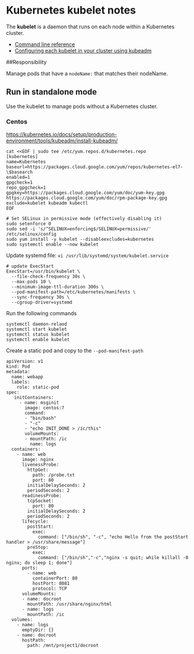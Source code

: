 # Kubernetes kubelet notes

The **kubelet** is a daemon that runs on each node within a Kubernetes cluster. 

- [Command line reference](https://kubernetes.io/docs/reference/command-line-tools-reference/kubelet/)
- [Configuring each kubelet in your cluster using kubeadm](https://kubernetes.io/docs/setup/production-environment/tools/kubeadm/kubelet-integration/)

##Responsibility

Manage pods that have a `nodeName:` that matches their nodeName.

## Run in standalone mode

Use the kubelet to manage pods without a Kubernetes cluster.


### Centos
https://kubernetes.io/docs/setup/production-environment/tools/kubeadm/install-kubeadm/

```
cat <<EOF | sudo tee /etc/yum.repos.d/kubernetes.repo
[kubernetes]
name=Kubernetes
baseurl=https://packages.cloud.google.com/yum/repos/kubernetes-el7-\$basearch
enabled=1
gpgcheck=1
repo_gpgcheck=1
gpgkey=https://packages.cloud.google.com/yum/doc/yum-key.gpg https://packages.cloud.google.com/yum/doc/rpm-package-key.gpg
exclude=kubelet kubeadm kubectl
EOF
```

```
# Set SELinux in permissive mode (effectively disabling it)
sudo setenforce 0
sudo sed -i 's/^SELINUX=enforcing$/SELINUX=permissive/' /etc/selinux/config
sudo yum install -y kubelet --disableexcludes=kubernetes
sudo systemctl enable --now kubelet
```

Update systemd file: `vi /usr/lib/systemd/system/kubelet.service`

```
# update ExecStart
ExecStart=/usr/bin/kubelet \
  --file-check-frequency 30s \
  --max-pods 10 \
  --minimum-image-ttl-duration 300s \
  --pod-manifest-path=/etc/kubernetes/manifests \
  --sync-frequency 30s \
  --cgroup-driver=systemd
```

Run the following commands

```
systemctl daemon-relaod
systemctl start kubelet
systemctl status kubelet
systemctl enable kubelet
```

Create a static pod and copy to the `--pod-manifest-path`

```
apiVersion: v1
kind: Pod
metadata:
  name: webapp
  labels:
    role: static-pod
spec:
   initContainers:
     - name: msginit
       image: centos:7
       command:
       - "bin/bash"
       - "-c"
       - "echo INIT_DONE > /ic/this"
       volumeMounts:
       - mountPath: /ic
         name: logs
  containers:
    - name: web
      image: nginx
      livenessProbe:
        httpGet:
          path: /probe.txt
          port: 80
        initialDelaySeconds: 2
        periodSeconds: 2
      readinessProbe:
        tcpSocket:
          port: 80
        initialDelaySeconds: 2
        periodSeconds: 2
      lifecycle:
        postStart:
          exec:
            command: ["/bin/sh", "-c", "echo Hello from the postStart handler > /usr/share/message"]
        preStop:
          exec:
            command: ["/bin/sh","-c","nginx -s quit; while killall -0 nginx; do sleep 1; done"]
      ports:
        - name: web
          containerPort: 80
          hostPort: 8081
          protocol: TCP
      volumeMounts:
      - name: docroot
        mountPath: /usr/share/nginx/html
      - name: logs
        mountPath: /ic
  volumes:
    - name: logs
      emptyDir: {}
    - name: docroot
      hostPath:
        path: /mnt/project1/docroot
```

